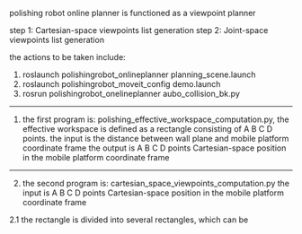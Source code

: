 polishing robot online planner is functioned as a viewpoint planner

step 1: Cartesian-space viewpoints list generation 
step 2: Joint-space viewpoints list generation 


the actions to be taken include:
1. roslaunch polishingrobot_onlineplanner planning_scene.launch 
2. roslaunch polishingrobot_moveit_config demo.launch
3. rosrun polishingrobot_onelineplanner aubo_collision_bk.py

----------------------------------------------------------------------------------------------------------------
1. the first program is: polishing_effective_workspace_computation.py, the effective workspace is defined as a rectangle consisting of A B C D points. 
the input is the distance between wall plane and mobile platform coordinate frame 
the output is A B C D points Cartesian-space position in the mobile platform coordinate frame 
----------------------------------------------------------------------------------------------------------------
2. the second program is: cartesian_space_viewpoints_computation.py
the input is  A B C D points Cartesian-space position in the mobile platform coordinate frame 

2.1 the rectangle is divided into several rectangles, which can be 



